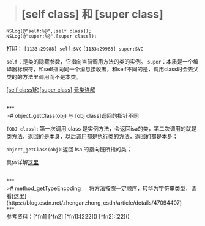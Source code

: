 ># [self class] 和 [super class]

```
NSLog(@"self:%@",[self class]);
NSLog(@"super:%@",[super class]);
```

打印：
`[1133:29988] self:SVC`
`[1133:29988] super:SVC`

`self`：是类的隐藏参数，它指向当前调用方法的类的实例。
`super`：本质是一个编译器标识符，和self指向同一个消息接收者，和self不同的是，调用class时会去父类的的方法里调用而不是本类。


[[self class]和[super class]](https://www.cnblogs.com/lutengda/p/9486559.html)
[元类详解](https://blog.csdn.net/windyitian/article/details/19810875)




<br/>
***
<br/>
># object_getClass(obj) 与 [obj class]返回的指针不同

`[OBJ class]`: 第一次调用 class 是实例方法，会返回isa的类，第二次调用的就是类方法，返回的是本身，以后调用都是执行类的方法，返回的都是本身；

`object_getClass(obj)`:返回 isa 的指向链所指的类；


具体详解[这里](https://www.jianshu.com/p/54c190542aa8)







<br/>
***
<br/>
># method_getTypeEncoding
&emsp;  将方法按照一定顺序，转华为字符串类型，请看[这里](https://blog.csdn.net/zhenganzhong_csdn/article/details/47094407)




<br/>
***
<br/>
参考资料：[^fn1] [^fn2]
[^fn1]:[222]()
[^fn2]:[22]()
